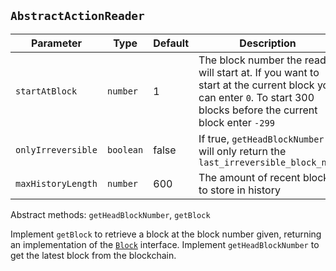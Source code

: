 ## `AbstractActionReader`

| Parameter          | Type      | Default | Description |
|--------------------|-----------|---------|-------------|
| `startAtBlock`     | `number`  | 1       | The block number the reader will start at. If you want to start at the current block you can enter `0`. To start 300 blocks before the current block enter `-299` |
| `onlyIrreversible` | `boolean` | false   | If true, `getHeadBlockNumber` will only return the `last_irreversible_block_num` |
| `maxHistoryLength` | `number`  | 600     | The amount of recent blocks to store in history  |


Abstract methods: `getHeadBlockNumber`, `getBlock`

Implement `getBlock` to retrieve a block at the block number given, returning an implementation of the [`Block`](../interfaces.ts) interface. Implement `getHeadBlockNumber` to get the latest block from the blockchain.  
